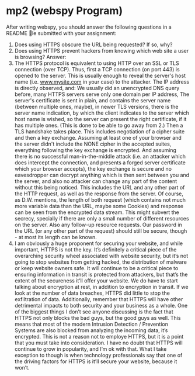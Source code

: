 # mp2 (webspy Program)
After writing webspy, you should answer the following questions in a README
le submitted with your assignment:
1. Does using HTTPS obscure the URL being requested? If so, why?
2. Does using HTTPS prevent hackers from knowing which web site a user
is browsing?
Answer:
1. The HTTPS protocol is equivalent to using HTTP over an SSL or TLS connection (over TCP).
Thus, first a TCP connection (on port 443) is opened to the server. This is usually enough to reveal the server's host name (i.e. www.mysite.com in your case) to the attacker. The IP address is directly observed, and:
We usually did an unencrypted DNS query before,
many HTTPS servers serve only one domain per IP address,
The server's certificate is sent in plain, and contains the server name (between multiple ones, maybe),
in newer TLS versions, there is the server name indication, by which the client indicates to the server which host name is wished, so the server can present the right certificate, if it has multiple ones. (This is done to be able to go away from 2.)
Then a TLS handshake takes place. This includes negotiation of a cipher suite and then a key exchange. Assuming at least one of your browser and the server didn't include the NONE cipher in the accepted suites, everything following the key exchange is encrypted.
And assuming there is no successful man-in-the-middle attack (i.e. an attacker which does intercept the connection, and presents a forged server certificate which your browser accepts), the key exchange is secure and no eavesdropper can decrypt anything which is then sent between you and the server, and also no attacker can change any part of the content without this being noticed. This includes the URL and any other part of the HTTP request, as well as the response from the server.
Of course, as D.W. mentions, the length of both request (which contains not much more variable data than the URL, maybe some Cookies) and response can be seen from the encrypted data stream. This might subvert the secrecy, specially if there are only a small number of different resources on the server. Also any follow-up resource requests.
Our password in the URL (or any other part of the request) should still be secure, though - at most its length can be known.
2. I am obviously a huge proponent for securing your website, and while important, HTTPS is not the key. It’s definitely a critical piece of the overarching security wheel associated with website security, but it’s not going to stop websites from getting hacked,  the distribution of malware or keep website owners safe.
It will continue to be a critical piece to ensuring information in transit is protected from attackers, but that’s the extent of the secureness it’ll offer your website. We do have to start talking about encryption at rest, in addition to encryption in transit. If we look at the number of data breaches, HTTPS did little to stop the exfiltration of data.
Additionally, remember that HTTPS will have other detrimental impacts to both security and your business as a whole. One of the biggest things I don’t see anyone discussing is the fact that HTTPS not only blocks the bad guys, but the good guys as well. This means that most of the modern Intrusion Detection / Prevention Systems are also blocked from analyzing the incoming data, it’s encrypted. This is not a reason not to employe HTTPS, but it is a point that you must take into consideration.
I have no doubt that HTTPS will continue to grow in popularity, and I’m ok with that. What I take exception to though is when technology professionals say that one of the driving factors for HTTPS is it’ll secure your website, because it won’t.

